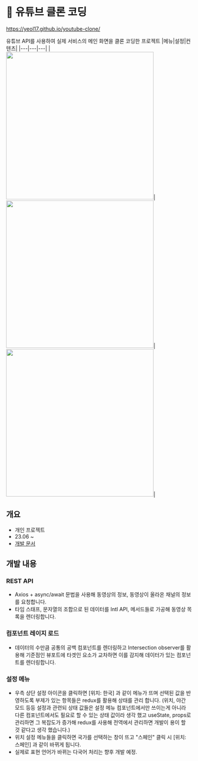# 💾 유튜브 클론 코딩

https://yeol17.github.io/youtube-clone/

유튜브 API를 사용하여 실제 서비스의 메인 화면을 클론 코딩한 프로젝트
|메뉴|설정|컨텐츠|
|---|---|---|
|<img src="https://github.com/Yeol17/youtube-clone/assets/97844334/00e08daa-0de9-437a-a44a-1b27413e335e" width="400px">|<img src="https://github.com/Yeol17/youtube-clone/assets/97844334/e51076c1-4d9d-4131-8651-cad25958e25d" width="400px"></td>|<img src="https://github.com/Yeol17/youtube-clone/assets/97844334/3de0babc-f70c-43b7-b095-67473bfa6eb6" width="400px">|


## 개요
- 개인 프로젝트
- 23.06 ~
- [개발 문서](https://1sy.notion.site/Youtube-3d83a0bcde9240ac9876d99dcc268cf0?pvs=4)

## 개발 내용

### REST API  
- Axios + async/await 문법을 사용해 동영상의 정보, 동영상이 올라온 채널의 정보를 요청합니다.
- 타임 스태프, 문자열의 조합으로 된 데이터를 Intl API, 메서드들로 가공해 동영상 목록을 렌더링합니다.

### 컴포넌트 레이지 로드
- 데이터의 수만큼 공통의 공백 컴포넌트를 렌더링하고 Intersection observer를 활용해 기준점인 뷰포트에 타겟인 요소가 교차하면 이를 감지해 데이터가 있는 컴포넌트를 렌더링합니다.

### 설정 메뉴
- 우측 상단 설정 아이콘을 클릭하면 [위치: 한국] 과 같이 메뉴가 뜨며 선택된 값을 반영하도록 부제가 있는 항목들은 redux를 활용해 상태를 관리 합니다. (위치, 야간 모드 등등 설정과 관련되 상태 값들은 설정 메뉴 컴포넌트에서만 쓰이는게 아니라 다른 컴포넌트에서도 필요로 할 수 있는 상태 값이라 생각 했고 useState, props로 관리하면 그 복잡도가 증가해 redux를 사용해 전역에서 관리하면 개발이 용이 할 것 같다고 생각 했습니다.)  
- 위치 설정 메뉴들을 클릭하면 국가를 선택하는 창이 뜨고 "스페인" 클릭 시 [위치: 스페인] 과 같이 바뀌게 됩니다.  
- 실제로 표현 언어가 바뀌는 다국어 처리는 향후 개발 예정.


